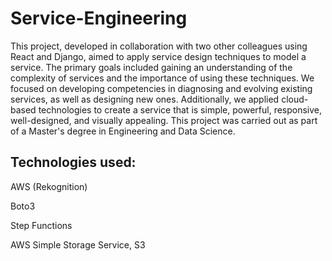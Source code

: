 # Service-Engineering
This project, developed in collaboration with two other colleagues using React and Django, aimed to apply service design techniques to model a service. The primary goals included gaining an understanding of the complexity of services and the importance of using these techniques. We focused on developing competencies in diagnosing and evolving existing services, as well as designing new ones. Additionally, we applied cloud-based technologies to create a service that is simple, powerful, responsive, well-designed, and visually appealing. This project was carried out as part of a Master's degree in Engineering and Data Science. 

## Technologies used:
AWS (Rekognition)

Boto3

Step Functions

AWS Simple Storage Service, S3
